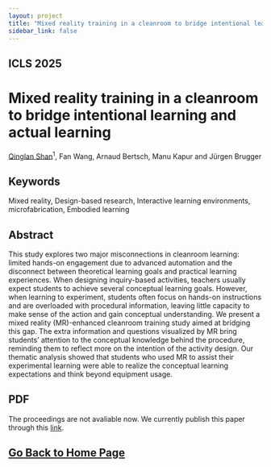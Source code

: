 ```yaml
---
layout: project
title: "Mixed reality training in a cleanroom to bridge intentional learning and actual learning"
sidebar_link: false
---
```


## ICLS 2025
# Mixed reality training in a cleanroom to bridge intentional learning and actual learning

[Qinglan Shan](https://qinglanshan.com/)<sup>1</sup>, Fan Wang, Arnaud Bertsch, Manu Kapur and Jürgen Brugger

## Keywords
Mixed reality, Design-based research, Interactive learning environments, microfabrication, Embodied learning

## Abstract
This study explores two major misconnections in cleanroom learning: limited hands-on engagement due to advanced automation and the disconnect between theoretical learning goals and practical learning experiences. When designing inquiry-based activities, teachers usually expect students to achieve several conceptual learning goals. However, when learning to experiment, students often focus on hands-on instructions and are overloaded with procedural information, leaving little capacity to make sense of the action and gain conceptual understanding. We present a mixed reality (MR)-enhanced cleanroom training study aimed at bridging this gap. The extra information and questions visualized by MR bring students’ attention to the conceptual knowledge behind the procedure, reminding them to reflect more on the intention of the activity design. Our thematic analysis showed that students who used MR to assist their experimental learning were able to realize the conceptual learning expectations and think beyond equipment usage.


## PDF
The proceedings are not avaliable now. We currently publish this paper through this [link](https://drive.google.com/file/d/1fYr6UMOehWhaRZD_fZ3KuLfuxlG_dMGz/view?usp=sharing). 

## [Go Back to Home Page](https://qinglanshan.com)  